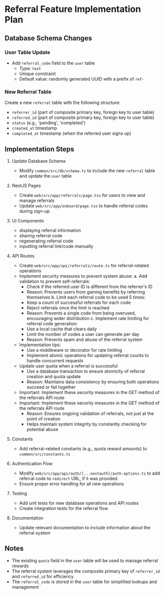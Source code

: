 # Referral Feature Implementation Plan

## Database Schema Changes

### User Table Update

- Add `referral_code` field to the `user` table
  - Type: `text`
  - Unique constraint
  - Default value: randomly generated UUID with a prefix of `ref-`

### New Referral Table

Create a new `referral` table with the following structure:

- `referrer_id` (part of composite primary key, foreign key to user table)
- `referred_id` (part of composite primary key, foreign key to user table)
- `status` (e.g., 'pending', 'completed')
- `created_at` timestamp
- `completed_at` timestamp (when the referred user signs up)

## Implementation Steps

1. Update Database Schema

   - Modify `common/src/db/schema.ts` to include the new `referral` table and update the `user` table

2. NextJS Pages

   - Create `web/src/app/referrals/page.tsx` for users to view and manage referrals
   - Update `web/src/app/onboard/page.tsx` to handle referral codes during sign-up

3. UI Components

   - displaying referral information
   - sharing referral code
   - regenerating referral code
   - inputting referral link/code manually

4. API Routes

   - Create `web/src/app/api/referrals/route.ts` for referral-related operations
   - Implement security measures to prevent system abuse:
     a. Add validation to prevent self-referrals:
     - Check if the referred user ID is different from the referrer's ID
     - Reason: Prevents users from gaining benefits by referring themselves
       b. Limit each referral code to be used 5 times:
     - Keep a count of successful referrals for each code
     - Reject referrals once the limit is reached
     - Reason: Prevents a single code from being overused, encouraging wider distribution
       c. Implement rate limiting for referral code generation:
     - Use a local cache that clears daily
     - Limit the number of codes a user can generate per day
     - Reason: Prevents spam and abuse of the referral system
   - Implementation tips:
     - Use a middleware or decorator for rate limiting
     - Implement atomic operations for updating referral counts to handle concurrent requests
   - Update user quota when a referral is successful
     - Use a database transaction to ensure atomicity of referral creation and quota update
     - Reason: Maintains data consistency by ensuring both operations succeed or fail together
   - Important: Implement these security measures in the GET method of the referrals API route
   - Important: Implement these security measures in the GET method of the referrals API route
     - Reason: Ensures ongoing validation of referrals, not just at the point of creation
     - Helps maintain system integrity by constantly checking for potential abuse

5. Constants

   - Add referral-related constants (e.g., quota reward amounts) to `common/src/constants.ts`

6. Authentication Flow

   - Modify `web/src/app/api/auth/[...nextauth]/auth-options.ts` to add referral code to `redirect` URL, if it was provided.
   - Ensure proper error handling for all new operations

7. Testing

   - Add unit tests for new database operations and API routes
   - Create integration tests for the referral flow

8. Documentation

   - Update relevant documentation to include information about the referral system

## Notes

- The existing `quota` field in the `user` table will be used to manage referral rewards
- The referral system leverages the composite primary key of `referrer_id` and `referred_id` for efficiency
- The `referral_code` is stored in the `user` table for simplified lookups and management
